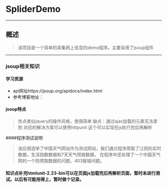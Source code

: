 # SpliderDemo
---
## 概述
> 该项目是一个简单的采集网上信息的demo程序。主要采用了jsoup组件

---

### jsoup相关知识
#### 学习资源
* api网址https://jsoup.org/apidocs/index.html
* 参考博客地址：

#### jsoup特点
> 优点类似jquery的操作风格，使用简单
缺点：通过ajax加载的元素无法拿到
对应的解决方案可以使用httpunit 这个可以实现在js执行完后再解析


####程序测试说明
>该应用选举了中国天气网站作为测试网站，我们通过程序爬取了江阴的实时数据，生活指数数据和7天天气预报数据。
在程序中还处理了一个中国天气网的一个防爬取数据的问题，403报错问题。

#### 知识点补充htmlunit-2.23-bin可以在页面js加载完后再解析页面，暂时未进行测试。以后有可能用得上，暂时做个记录。






